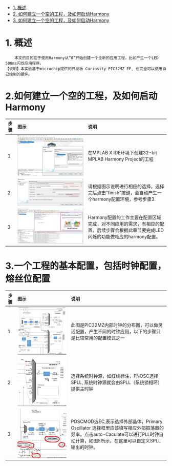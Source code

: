 * [1. 概述](#1-概述)
* [2. 如何建立一个空的工程，及如何启动Harmony](#2-如何建立一个空的工程，及如何启动Harmony)  
* [3. 如何建立一个空的工程，及如何启动Harmony](#2-如何建立一个空的工程，及如何启动Harmony)  


# 1. 概述 
```
    本文的目的在于使用Harmony从“0”开始创建一个全新的应用工程，比如产生一个LED 500ms闪烁应用程序。
【说明】本实验基于microchip提供的开发板 Curiosity PIC32MZ EF, 也完全可以使用自己绘制的硬件。
```
    

# 2.如何建立一个空的工程，及如何启动Harmony
 | 步骤 | 图示 | 说明 |
 | - | :----- | :-- | 
 | 1 | ![images](https://github.com/yuchengstudio/PIC32MZEF/blob/master/APP_note/pictures/harmony_start_001.jpg) | 在MPLAB X IDE环境下创建32-bit MPLAB Harmony Project的工程 | 
 | 2 | ![images](https://github.com/yuchengstudio/PIC32MZEF/blob/master/APP_note/pictures/harmony_start_002.jpg) | 请根据图示说明进行相应的选择，选择完后点击“finish”按键，会自动产生一个harmony配置环境，参考步骤3. | 
 | 3 | ![images](https://github.com/yuchengstudio/PIC32MZEF/blob/master/APP_note/pictures/harmony_start_003.jpg) | Harmony配置的工作主要在配置区域完成，对不同应用的需求，有相应的配置。后续步骤会根据此章节要完成LED闪烁的功能做相应的harmony配置。 |


# 3.一个工程的基本配置，包括时钟配置，熔丝位配置

 | 步骤 | 图示 | 说明 |
 | - | :----- | :-- | 
 | 1 | ![images](https://github.com/yuchengstudio/PIC32MZEF/blob/master/APP_note/pictures/harmony_start_004.jpg) | 此图是PIC32MZ内部时钟的分布图，可以做灵活配置，产生不同的时钟应用，以下的步骤只是比较常用的配置模式之一 | 
 | 2 | ![images](https://github.com/yuchengstudio/PIC32MZEF/blob/master/APP_note/pictures/harmony_start_005.jpg) | 选择系统时钟源，如红线标注，FNOSC选择SPLL, 系统时钟源就会由SPLL（系统锁相环）提供主时钟 | 
 | 3 | ![images](https://github.com/yuchengstudio/PIC32MZEF/blob/master/APP_note/pictures/harmony_start_006.jpg) | POSCMOD选EC,表示选择外部晶体，Primary Oscillator 选择框里应该填写相应外部振荡器的频率，点击auto-Caculate可以进行PLL时钟自动计算，如图5所示，在这里可以自定义SPLL输出的时钟。 |






